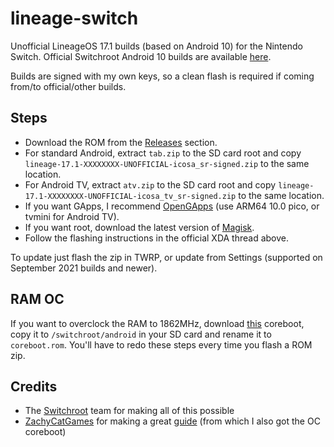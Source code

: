 # lineage-switch
Unofficial LineageOS 17.1 builds (based on Android 10) for the Nintendo Switch. Official Switchroot Android 10 builds are available [here](https://forum.xda-developers.com/t/rom-unofficial-switchroot-android-10.4229761/).

Builds are signed with my own keys, so a clean flash is required if coming from/to official/other builds.

## Steps
- Download the ROM from the [Releases](https://github.com/LeddaZ/lineage-switch/releases/latest) section.
- For standard Android, extract `tab.zip` to the SD card root and copy `lineage-17.1-XXXXXXXX-UNOFFICIAL-icosa_sr-signed.zip` to the same location.
- For Android TV, extract `atv.zip` to the SD card root and copy `lineage-17.1-XXXXXXXX-UNOFFICIAL-icosa_tv_sr-signed.zip` to the same location.
- If you want GApps, I recommend [OpenGApps](https://opengapps.org/) (use ARM64 10.0 pico, or tvmini for Android TV).
- If you want root, download the latest version of [Magisk](https://github.com/topjohnwu/Magisk/releases/latest).
- Follow the flashing instructions in the official XDA thread above.

To update just flash the zip in TWRP, or update from Settings (supported on September 2021 builds and newer).

## RAM OC
If you want to overclock the RAM to 1862MHz, download [this](https://raw.githubusercontent.com/LeddaZ/android-switch/main/coreboot_oc.rom) coreboot, copy it to `/switchroot/android` in your SD card and rename it to `coreboot.rom`. You'll have to redo these steps every time you flash a ROM zip.

## Credits
- The [Switchroot](https://gitlab.com/switchroot) team for making all of this possible
- [ZachyCatGames](https://gitlab.com/ZachyCatGames) for making a great [guide](https://gitlab.com/ZachyCatGames/q-tips-guide) (from which I also got the OC coreboot)
